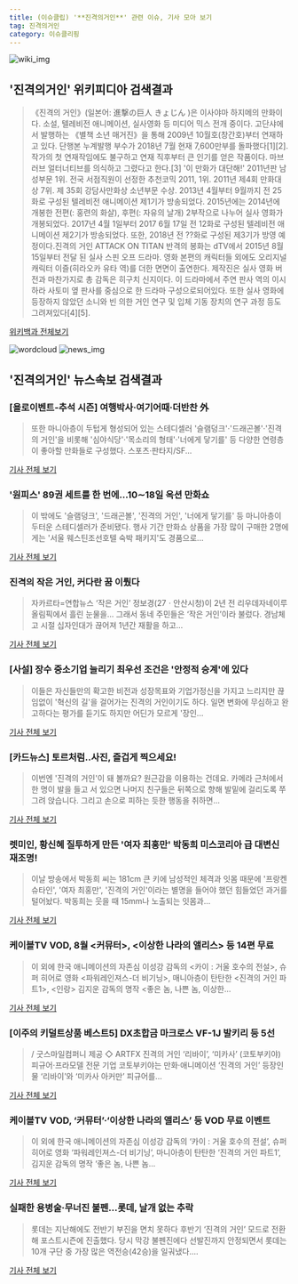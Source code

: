 ```yaml
---
title: (이슈클립) '**진격의거인**' 관련 이슈, 기사 모아 보기
tag: 진격의거인
category: 이슈클리핑
---
```

![wiki_img](https://user-images.githubusercontent.com/42597476/44503234-41136a80-a6d0-11e8-9071-6fc6418eafe4.png)
## **'**진격의거인**'** 위키피디아 검색결과
>《진격의 거인》(일본어: 進撃の巨人
きょじん
)은 이사야마 하지메의 만화이다. 소설, 텔레비전 애니메이션, 실사영화 등 미디어 믹스 전개 중이다. 고단샤에서 발행하는 《별책 소년 매거진》을 통해 2009년 10월호(창간호)부터 연재하고 있다. 단행본 누계발행 부수가 2018년 7월 현재 7,600만부를 돌파했다[1][2].작가의 첫 연재작임에도 불구하고 연재 직후부터 큰 인기를 얻은 작품이다. 마브러브 얼터너티브를 의식하고 그렸다고 한다.[3] '이 만화가 대단해!' 2011년판 남성부문 1위. 전국 서점직원이 선정한 추천코믹 2011, 1위. 2011년 제4회 만화대상 7위. 제 35회 강담사만화상 소년부문 수상. 2013년 4월부터 9월까지 전 25화로 구성된 텔레비전 애니메이션 제1기가 방송되었다. 2015년에는 2014년에 개봉한 전편(: 홍련의 화살), 후편(: 자유의 날개) 2부작으로 나누어 실사 영화가 개봉되었다. 2017년 4월 1일부터 2017 6월 17일 전 12화로 구성된 텔레비전 애니메이션 제2기가 방송되었다. 또한, 2018년 전 ??화로 구성된 제3기가 방영 예정이다.진격의 거인 ATTACK ON TITAN 반격의 봉화는 dTV에서 2015년 8월 15일부터 전달 된 실사 스핀 오프 드라마. 영화 본편의 캐릭터들 외에도 오리지널 캐릭터 이즐(히라오카 유타 역)를 더한 면면이 출연한다. 제작진은 실사 영화 버전과 마찬가지로 총 감독은 히구치 신지이다. 이 드라마에서 주연 판사 역의 이시하라 사토미 옆 판사를 중심으로 한 드라마 구성으로되어있다. 또한 실사 영화에 등장하지 않았던 소니와 빈 의한 거인 연구 및 입체 기동 장치의 연구 과정 등도 그려져있다[4][5].

<a href="https://ko.wikipedia.org/wiki/진격의거인" target="_blank">위키백과 전체보기</a>

![wordcloud](https://s3.ap-northeast-2.amazonaws.com/lyrics101-wordcloud/2018-09-11-1536608158.png)
![news_img](https://user-images.githubusercontent.com/42597476/44507050-1206f400-a6e4-11e8-8d98-7ffbfebb353f.png)
## **'**진격의거인**'** 뉴스속보 검색결과
### [욜로이벤트-추석 시즌] 여행박사·여기어때·더반찬 外

>또한 마니아층이 두텁게 형성되어 있는 스테디셀러 '슬램덩크'·'드래곤볼'·'진격의 거인'을 비롯해 '심야식당'·'목소리의 형태'·'너에게 닿기를' 등 다양한 연령층이 좋아할 만화들로 구성했다. 스포츠·판타지/SF...

<a href="http://www.dailypop.kr/news/articleView.html?idxno=35205" target="_blank">기사 전체 보기</a>

### '원피스' 89권 세트를 한 번에…10∼18일 옥션 만화쇼

>이 밖에도 '슬램덩크', '드래곤볼', '진격의 거인', '너에게 닿기를' 등 마니아층이 두터운 스테디셀러가 준비됐다. 행사 기간 만화쇼 상품을 가장 많이 구매한 2명에게는 '서울 웨스틴조선호텔 숙박 패키지'도 경품으로...

<a href="http://app.yonhapnews.co.kr/YNA/Basic/SNS/r.aspx?c=AKR20180909016700030&did=1195m" target="_blank">기사 전체 보기</a>

### 진격의 작은 거인, 커다란 꿈 이뤘다

>자카르타=연합뉴스 ‘작은 거인’ 정보경(27ㆍ안산시청)이 2년 전 리우데자네이루 올림픽에서 흘린 눈물을... 그래서 동네 주민들은 ‘작은 거인’이라 불렀다. 경남체고 시절 십자인대가 끊어져 1년간 재활을 하고...

<a href="http://www.hankookilbo.com/v/dbfa3a725c6d45b682f243419bc65cec" target="_blank">기사 전체 보기</a>

### [사설] 장수 중소기업 늘리기 최우선 조건은 '안정적 승계'에 있다

>이들은 자신들만의 확고한 비전과 성장목표와 기업가정신을 가지고 느리지만 끊임없이 '혁신의 길'을 걸어가는 진격의 거인이기도 하다. 일면 변화에 무심하고 완고하다는 평가를 듣기도 하지만 어딘가 모르게 '장인...

<a href="http://www.asiatime.co.kr/news/articleView.html?idxno=192197" target="_blank">기사 전체 보기</a>

### [카드뉴스] 토르처럼..사진, 즐겁게 찍으세요!

>이번엔 '진격의 거인'이 돼 볼까요? 원근감을 이용하는 건데요. 카메라 근처에서 한 명이 발을 들고 서 있으면 나머지 친구들은 뒤쪽으로 향해 발밑에 걸리도록 쭈그려 앉습니다. 그리고 손으로 피하는 듯한 행동을 취하면...

<a href="http://ikbc.co.kr/jw_2ds/index.html?code=main_news_05&menu_id=56_65_76&uid=328584&mode=view" target="_blank">기사 전체 보기</a>

### 렛미인, 황신혜 질투하게 만든 '여자 최홍만' 박동희 미스코리아 급 대변신 재조명!

>이날 방송에서 박동희 씨는 181cm 큰 키에 남성적인 체격과 잇몸 때문에 '프랑켄슈타인', '여자 최홍만', '진격의 거인'이라는 별명을 들어야 했던 힘들었던 과거를 털어놨다. 박동희는 웃을 때 15mm나 노출되는 잇몸과...

<a href="http://www.polinews.co.kr/news/article.html?no=363279" target="_blank">기사 전체 보기</a>

### 케이블TV VOD, 8월 <커뮤터>, <이상한 나라의 앨리스> 등 14편 무료

>이 외에 한국 애니메이션의 자존심 이성강 감독의 <카이 : 거울 호수의 전설>, 슈퍼 히어로 영화 <파워레인져스-더 비기닝>, 매니아층이 탄탄한 <진격의 거인 파트1>, <인랑> 김지운 감독의 명작 <좋은 놈, 나쁜 놈, 이상한...

<a href="http://www.edaily.co.kr/news/newspath.asp?newsid=01138166619279440" target="_blank">기사 전체 보기</a>

### [이주의 키덜트상품 베스트5] DX초합금 마크로스 VF-1J 발키리 등 5선

>/ 굿스마일컴퍼니 제공 ◇ ARTFX 진격의 거인 ‘리바이’, ‘미카사’ (코토부키야) 피규어·프라모델 전문 기업 코토부키야는 만화·애니메이션 ‘진격의 거인’ 등장인물 ‘리바이’와 ‘미카사 아커만’ 피규어를...

<a href="http://it.chosun.com/site/data/html_dir/2018/07/28/2018072800525.html" target="_blank">기사 전체 보기</a>

### 케이블TV VOD, ‘커뮤터’·‘이상한 나라의 앨리스’ 등 VOD 무료 이벤트

>이 외에 한국 애니메이션의 자존심 이성강 감독의 ‘카이 : 거울 호수의 전설’, 슈퍼 히어로 영화 ‘파워레인져스-더 비기닝’, 마니아층이 탄탄한 ‘진격의 거인 파트1’, 김지운 감독의 명작 ‘좋은 놈, 나쁜 놈...

<a href="http://www.ajunews.com/view/20180727091543531" target="_blank">기사 전체 보기</a>

### 실패한 용병술·무너진 불펜…롯데, 날개 없는 추락

>롯데는 지난해에도 전반기 부진을 면치 못하다 후반기 ‘진격의 거인’ 모드로 전환해 포스트시즌에 진출했다. 당시 막강 불펜진에다 선발진까지 안정되면서 롯데는 10개 구단 중 가장 많은 역전승(42승)을 일궈냈다....

<a href="http://www.kookje.co.kr/news2011/asp/newsbody.asp?code=0600&key=20180727.22021013021" target="_blank">기사 전체 보기</a>


